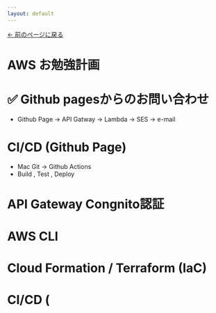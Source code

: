 ```yaml
---
layout: default
---
```

[← 前のページに戻る](/index.html)

# AWS お勉強計画

# ✅ Github pagesからのお問い合わせ

- Github Page -> API Gatway -> Lambda -> SES -> e-mail

# CI/CD (Github Page)

- Mac Git -> Github Actions
- Build , Test , Deploy

# API Gateway Congnito認証

# AWS CLI

# Cloud Formation / Terraform (IaC)

# CI/CD (

